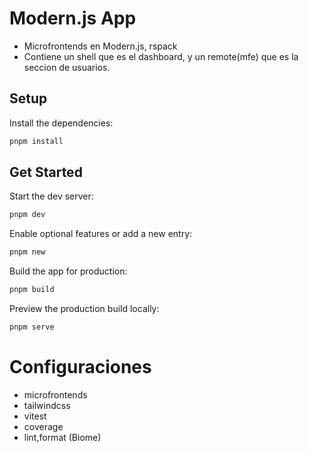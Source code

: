 # Modern.js App

- Microfrontends en Modern.js, rspack
- Contiene un shell que es el dashboard, y un remote(mfe) que es la seccion de usuarios.

## Setup

Install the dependencies:

```bash
pnpm install
```

## Get Started

Start the dev server:

```bash
pnpm dev
```

Enable optional features or add a new entry:

```bash
pnpm new
```

Build the app for production:

```bash
pnpm build
```

Preview the production build locally:

```bash
pnpm serve
```

# Configuraciones

- microfrontends
- tailwindcss
- vitest
- coverage
- lint,format (Biome)
